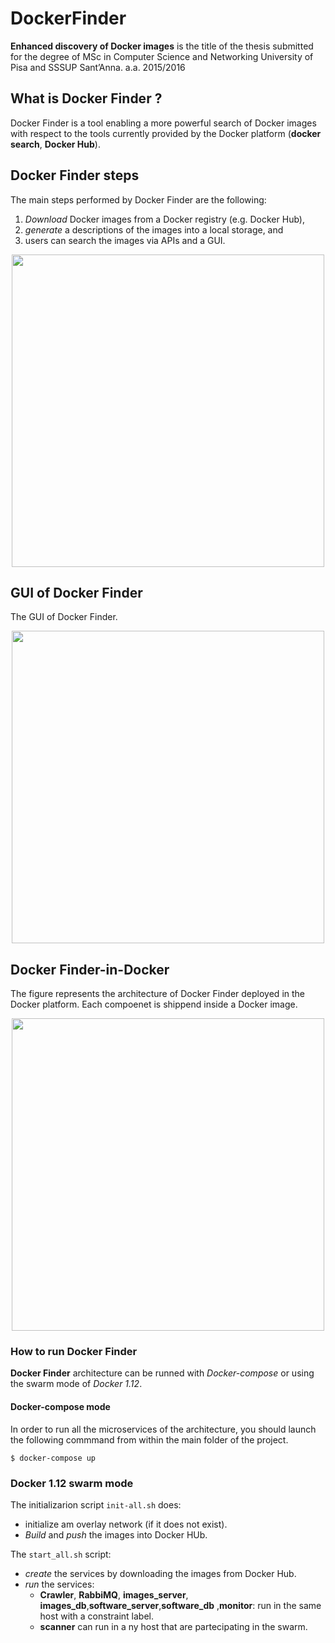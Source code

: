 

# DockerFinder

<!-- START doctoc generated TOC please keep comment here to allow auto update -->
<!-- DON'T EDIT THIS SECTION, INSTEAD RE-RUN doctoc TO UPDATE
**Table of Contents**  *generated with [DocToc](https://github.com/thlorenz/doctoc)*

- [Thesis](#What is Docker Finder ?)
  - [regex](#regex)
- [PyFinder](#pyfinder)
- [ServerApi](#serverapi)

<!-- END doctoc generated TOC please keep comment here to allow auto update -->
**Enhanced discovery of Docker
images**  is the title of the thesis submitted for the degree of
MSc in Computer Science and Networking
University of Pisa and SSSUP Sant’Anna. a.a. 2015/2016


## What is Docker Finder ?
Docker Finder is a tool enabling a more powerful search of Docker images with
respect to the tools currently provided by the Docker platform (**docker search**, **Docker Hub**).


## Docker Finder steps
The main steps performed by Docker Finder are the following:

1. *Download* Docker images from a Docker registry (e.g. Docker Hub),
2. *generate* a descriptions of the images into a local storage,
and
3. users can search the images via APIs and a GUI.

<div align="center">
<img src="./docs/df_discovery.png" width="500">
</div>


## GUI of Docker Finder
The GUI of Docker Finder.
<div  align="center">
<img src="./docs/df_gif.gif" width="500">
</div>



## Docker Finder-in-Docker
The figure represents the architecture of Docker Finder deployed in the Docker platform. Each compoenet is shippend inside a Docker image.

<div align="center">
<img src="./docs/architecture_docker.png" width="500">
</div>


### How to run Docker Finder
**Docker Finder**  architecture can be runned with *Docker-compose* or using the swarm mode of *Docker 1.12*.

#### Docker-compose mode

In order to run all the microservices of the architecture, you should launch the following commmand from within the main folder of the project.
```
$ docker-compose up
```

### Docker 1.12 swarm mode

The initializarion script `init-all.sh` does:

- initialize am overlay network (if it does not exist).
- *Build* and *push* the images into Docker HUb.

The `start_all.sh` script:
- *create* the services by downloading the images from Docker Hub.
- *run* the services:
    - **Crawler**, **RabbiMQ**, **images_server**, **images_db**,**software_server**,**software_db**  ,**monitor**: run in the same host with a constraint  label.
    - **scanner** can run in a ny host that are partecipating in the swarm.
